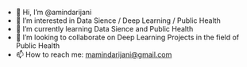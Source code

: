 - 👋 Hi, I’m @amindarijani
- 👀 I’m interested in Data Sience / Deep Learning / Public Health
- 🌱 I’m currently learning Data Sience and Public Health
- 💞️ I’m looking to collaborate on Deep Learning Projects in the field of Public Health
- 📫 How to reach me: mamindarijani@gmail.com

<!---
amindarijani/amindarijani is a ✨ special ✨ repository because its `README.md` (this file) appears on your GitHub profile.
You can click the Preview link to take a look at your changes.
--->
